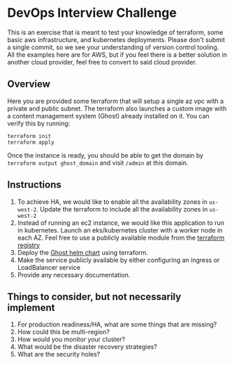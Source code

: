# DevOps Interview Challenge

This is an exercise that is meant to test your knowledge of terraform, some basic aws infrastructure, and kubernetes deployments.  Please don't submit a single commit, so we see your understanding of version control tooling.  All the examples here are for AWS, but if you feel there is a better solution in another cloud provider, feel free to convert to said cloud provider.

## Overview

Here you are provided some terraform that will setup a single az vpc with a private and public subnet.  The terraform also launches a custom image with a content management system (Ghost) already installed on it.  You can verify this by running:

```
terraform init
terraform apply
```

Once the instance is ready, you should be able to get the domain by `terraform output ghost_domain` and visit `/admin` at this domain.

## Instructions

1. To achieve HA, we would like to enable all the availability zones in `us-west-2`.  Update the terraform to include all the availability zones in `us-west-2`
2. Instead of running an ec2 instance, we would like this application to run in kubernetes.  Launch an eks/kubernetes cluster with a worker node in each AZ.  Feel free to use a publicly available module from the [terraform registry](https://registry.terraform.io/)
3. Deploy the [Ghost helm chart](https://github.com/bitnami/charts/tree/master/bitnami/ghost) using terraform.
4. Make the service publicly available by either configuring an ingress or LoadBalancer service
5. Provide any necessary documentation.

## Things to consider, but not necessarily implement

1. For production readiness/HA, what are some things that are missing?
2. How could this be multi-region?
3. How would you monitor your cluster?
4. What would be the disaster recovery strategies?
5. What are the security holes?

